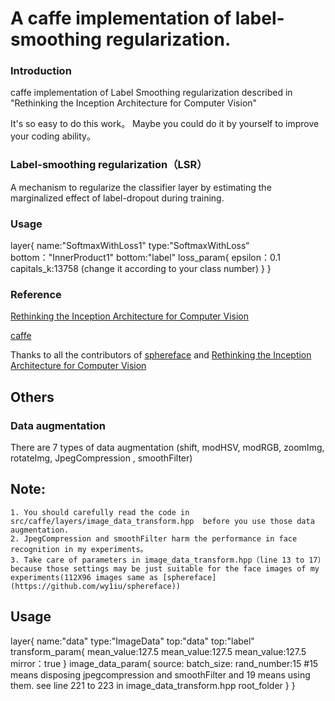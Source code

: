 # A caffe implementation of label-smoothing regularization. 

### Introduction
caffe implementation of Label Smoothing regularization described in "Rethinking the Inception Architecture for Computer Vision" 

It's so easy to do this work。 Maybe you could do it by yourself to improve your coding ability。

### Label-smoothing regularization（LSR）
 A mechanism to regularize the classifier layer by estimating the marginalized effect of label-dropout during training.
 
### Usage
layer{
  name:"SoftmaxWithLoss1"
  type:"SoftmaxWithLoss“
  bottom："InnerProduct1"
  bottom:"label"
  loss_param{
    epsilon：0.1
    capitals_k:13758 (change it according to your class number)
  }
}

### Reference 
[Rethinking the Inception Architecture for Computer Vision](https://www.cv-foundation.org/openaccess/content_cvpr_2016/papers/Szegedy_Rethinking_the_Inception_CVPR_2016_paper.pdf)

[caffe](https://github.com/BVLC/caffe)

Thanks to all the contributors of [sphereface](https://github.com/wy1iu/sphereface) and [Rethinking the Inception Architecture for Computer Vision](https://www.cv-foundation.org/openaccess/content_cvpr_2016/papers/Szegedy_Rethinking_the_Inception_CVPR_2016_paper.pdf)
 
## Others 
### Data augmentation
There are 7 types of data augmentation (shift, modHSV, modRGB, zoomImg, rotateImg, JpegCompression , smoothFilter)
## Note: 
    1. You should carefully read the code in src/caffe/layers/image_data_transform.hpp  before you use those data augmentation.
    2. JpegCompression and smoothFilter harm the performance in face recognition in my experiments。
    3. Take care of parameters in image_data_transform.hpp（line 13 to 17） because those settings may be just suitable for the face images of my experiments(112X96 images same as [sphereface](https://github.com/wy1iu/sphereface))   
## Usage
layer{
  name:"data"
  type:"ImageData"
  top:"data"
  top:"label"
  transform_param{
    mean_value:127.5
    mean_value:127.5
    mean_value:127.5
    mirror：true
  }
  image_data_param{
    source:
    batch_size:
    rand_number:15  #15 means disposing jpegcompression and smoothFilter and 19 means using them. see line 221 to 223 in  image_data_transform.hpp
    root_folder
  }
}
